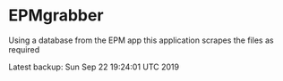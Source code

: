 # EPMgrabber
Using a database from the EPM app this application scrapes the files as required


Latest backup: Sun Sep 22 19:24:01 UTC 2019
